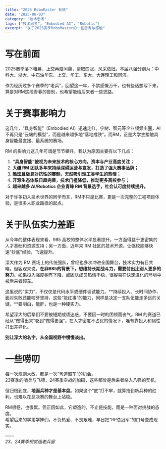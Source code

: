 ```yaml
---
title: "2025 RoboMaster 有感"
date: "2025-08-03"
category: "技术思考"
tags: ["技术思考", "Embodied AI", "Robotic"]
excerpt: "关于2025赛季RoboMaster的一些思考与感触"
---
```


# 写在前面

2025赛季落下帷幕，上交再度问鼎，豪取四冠，风采依旧。本届八强分别为：中科大、浙大、中石油华东、上交、华工、东大、大连理工和同济。

作为经历过多个赛季的“老兵”，回望这一年，不禁感慨万千，也有些话想写下来，算是对RM这段青春的告别，也希望能给后来者一些思路。

# 关于赛事影响力

这几年，“具身智能”（Embodied AI）迅速走红，宇树、智元等企业频频出圈，AI不再只是“云端的模型”，而是越来越多地“落地成铁”。而RM，正是大学生接触具身智能最直接、最系统的赛场。

RM 的影响力这几年可谓是节节攀升，我认为原因主要有以下几点：

1. **“具身智能”被视为未来技术的核心方向，资本与产业高度关注；**  
2. **大疆 RM 团队多年来持续深耕运营与宣发，打造了强大赛事品牌；**  
3. **酷炫且极具对抗性的赛制，天然吸引理工类学生的热情；**  
4. **开源生态体系日趋完善，技术门槛降低，推动更多高校参与；**  
5. **越来越多 AI/Robotics 企业青睐 RM 背景选手，社会认可度持续提升。**

对于许多初入技术世界的同学而言，RM不只是比赛，更是一次完整的工程项目体验，是很多人职业路径的起点。

# 关于队伍实力差距

从今年的整体表现来看，985 高校的整体水平显著提升。一方面得益于更密集的人才基础和资源支持；另一方面，近年来 RM 社区的技术开源，让强校能够快速“抄底”经验，飞速提升。

深大作为 RM 赛场上的传统强队，曾经也多次冲进全国舞台，技术实力有目共睹。但客观来说，**在非985的背景下，想维持长期战斗力，需要付出比别人更多的努力**。如果投入强度稍有下降，或团队成员热情不稳，很容易在快速进化的环境中被后来者超车。

这里说的“实力”，不仅仅是代码水平或硬件调试能力。**持续投入、长时间协作、面对失败还能咬牙坚持，这些“能扛事”的能力，同样是决定一支队伍能走多远的关键。**要明白，能肝，也是一种硬实力。

希望深大的后辈们不要被短期成绩迷惑，不要因一时的困顿而丧气。RM 的赛道已经从“做得出来”卷到“做得更强”，在人才密度不占优的情况下，唯有靠投入和韧性打出差异化。

**别让深大的名字，从全国视野中慢慢淡出。**

# 一些唠叨

每一次规则大改，都是一次“弯道超车”的机会。  
23赛季的哨兵与飞镖、24赛季空战的加码，这些都曾是后来者杀入八强的契机。

但归根到底，**地面兵种才是基本盘**。如果这个“底”打不牢，就算抢到新兵种的红利，也难以在总决赛的舞台上站稳。

RM很卷，也很累。但正因如此，它塑造的，不止是技能，而是一种面对挑战的态度。  
希望后来的学弟学妹们，不负热爱、不畏艰难，早日把“RP总冠军”的口号变成现实。

——  
*23、24赛季视觉组老兵留*